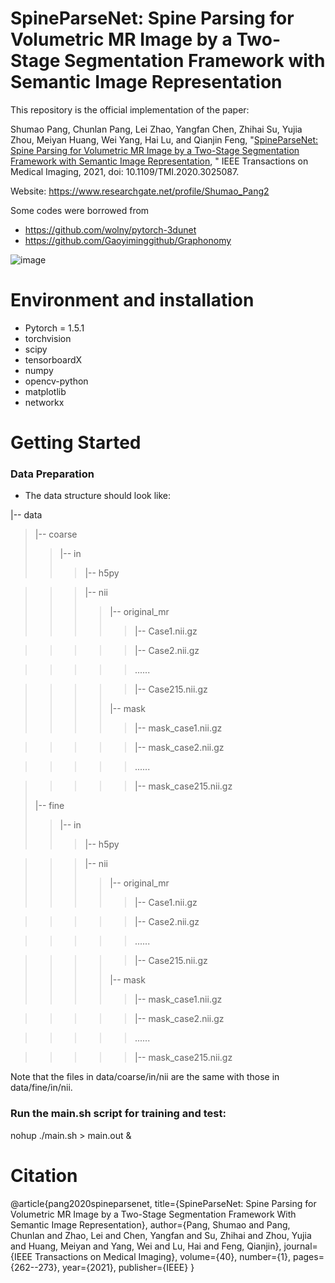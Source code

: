 # SpineParseNet: Spine Parsing for Volumetric MR Image by a 	Two-Stage Segmentation Framework with Semantic Image Representation

This repository is the official implementation of the paper:

Shumao Pang, Chunlan Pang, Lei Zhao, Yangfan Chen, Zhihai Su, Yujia Zhou, Meiyan Huang, Wei Yang, Hai Lu, and Qianjin Feng, "[SpineParseNet: Spine Parsing for Volumetric MR Image by a Two-Stage Segmentation Framework with Semantic Image Representation](https://ieeexplore.ieee.org/document/9201093), " IEEE Transactions on Medical Imaging, 2021, doi: 10.1109/TMI.2020.3025087.

Website: https://www.researchgate.net/profile/Shumao_Pang2

Some codes were borrowed from 
+ https://github.com/wolny/pytorch-3dunet
+ https://github.com/Gaoyiminggithub/Graphonomy

![image](https://github.com/pangshumao/SpineParseNet/blob/master/Figures/Spine_parsing.gif)

# Environment and installation
+ Pytorch = 1.5.1
+ torchvision
+ scipy
+ tensorboardX
+ numpy
+ opencv-python
+ matplotlib
+ networkx

# Getting Started
### Data Preparation
+ The data structure should look like:

|-- data
>|-- coarse
>>|-- in
>>>|-- h5py

>>>|-- nii
>>>>|-- original_mr
>>>>>|-- Case1.nii.gz

>>>>>|-- Case2.nii.gz

>>>>>......

>>>>>|-- Case215.nii.gz
>>>>
>>>>|-- mask
>>>>>|-- mask_case1.nii.gz

>>>>>|-- mask_case2.nii.gz

>>>>>......

>>>>>|-- mask_case215.nii.gz
>
>|-- fine
>>|-- in
>>>|-- h5py

>>>|-- nii
>>>>|-- original_mr
>>>>>|-- Case1.nii.gz

>>>>>|-- Case2.nii.gz

>>>>>......

>>>>>|-- Case215.nii.gz
>>>>
>>>>|-- mask
>>>>>|-- mask_case1.nii.gz

>>>>>|-- mask_case2.nii.gz

>>>>>......

>>>>>|-- mask_case215.nii.gz

Note that the files in data/coarse/in/nii are the same with those in data/fine/in/nii.

### Run the main.sh script for training and test:
nohup ./main.sh > main.out &

# Citation
@article{pang2020spineparsenet,
  title={SpineParseNet: Spine Parsing for Volumetric MR Image by a Two-Stage Segmentation Framework With Semantic Image Representation},
  author={Pang, Shumao and Pang, Chunlan and Zhao, Lei and Chen, Yangfan and Su, Zhihai and Zhou, Yujia and Huang, Meiyan and Yang, Wei and Lu, Hai and Feng, Qianjin},
  journal={IEEE Transactions on Medical Imaging},
  volume={40},
  number={1},
  pages={262--273},
  year={2021},
  publisher={IEEE}
}
